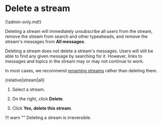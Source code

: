 # Delete a stream

{!admin-only.md!}

Deleting a stream will immediately unsubscribe all users from the stream,
remove the stream from search and other typeaheads, and remove the stream's
messages from **All messages**.

Deleting a stream does not delete a stream's messages. Users will still be
able to find any given message by searching for it. However, links to
messages and topics in the stream may or may not continue to work.

In most cases, we recommend [renaming streams](/help/rename-a-stream) rather
than deleting them.

{relative|stream|all}

1. Select a stream.

1. On the right, click **Delete**.

1. Click **Yes, delete this stream**.

!!! warn ""
    Deleting a stream is irreversible.

